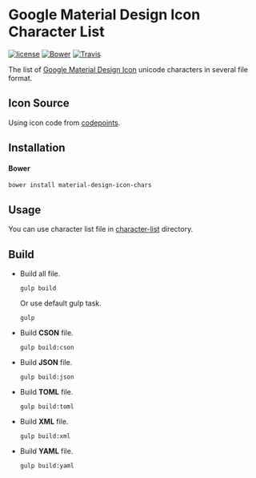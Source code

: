 # Google Material Design Icon Character List
[![license](https://img.shields.io/github/license/gluons/material-design-icon-chars.svg?style=flat-square)](https://github.com/gluons/material-design-icon-chars/blob/master/LICENSE)
[![Bower](https://img.shields.io/bower/v/material-design-icon-chars.svg?style=flat-square)](https://github.com/gluons/material-design-icon-chars)
[![Travis](https://img.shields.io/travis/gluons/material-design-icon-chars.svg?style=flat-square)](https://travis-ci.org/gluons/material-design-icon-chars)

The list of [Google Material Design Icon](https://design.google.com/icons/) unicode characters in several file format.

## Icon Source
Using icon code from [codepoints](https://github.com/google/material-design-icons/blob/master/iconfont/codepoints).

## Installation
#### Bower
```
bower install material-design-icon-chars
```

## Usage
You can use character list file in [character-list](./character-list) directory.

## Build
- Build all file.
  ```
  gulp build
  ```
  Or use default gulp task.
  ```
  gulp
  ```

- Build **CSON** file.
  ```
  gulp build:cson
  ```

- Build **JSON** file.
  ```
  gulp build:json
  ```

- Build **TOML** file.
  ```
  gulp build:toml
  ```

- Build **XML** file.
  ```
  gulp build:xml
  ```

- Build **YAML** file.
  ```
  gulp build:yaml
  ```
